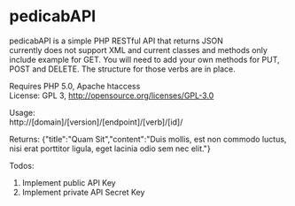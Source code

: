 pedicabAPI
=============

pedicabAPI is a simple PHP RESTful API that returns JSON  
currently does not support XML and current classes and methods only include example for GET. You will need to add your own methods for PUT, POST and DELETE. The structure for those verbs are in place.

Requires PHP 5.0, Apache htaccess  
License: GPL 3, http://opensource.org/licenses/GPL-3.0

Usage:  
http://[domain]/[version]/[endpoint]/[verb]/[id]/

Returns:
{"title":"Quam Sit","content":"Duis mollis, est non commodo luctus, nisi erat porttitor ligula, eget lacinia odio sem nec elit."}

Todos:  
1. Implement public API Key  
2. Implement private API Secret Key  

